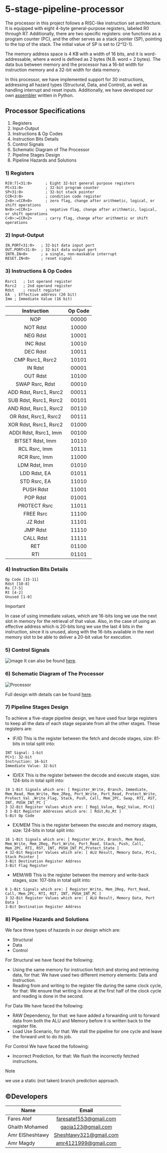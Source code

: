 # 5-stage-pipeline-processor
The processor in this project follows a RISC-like instruction set architecture. It is equipped with eight 4-byte general-purpose registers, labeled R0 through R7. Additionally, there are two specific registers: one functions as a program counter (PC), and the other serves as a stack pointer (SP), pointing to the top of the stack. The initial value of SP is set to (2^12-1).

The memory address space is 4 KB with a width of 16 bits, and it is word-addressable, where a word is defined as 2 bytes (N.B. word = 2 bytes). The data bus between memory and the processor has a 16-bit width for instruction memory and a 32-bit width for data memory.

In this processor, we have implemented support for 30 instructions, addressing all hazard types (Structural, Data, and Control), as well as handling interrupt and reset inputs. Additionally, we have developed our own [assembler](https://github.com/FaresAtef1/5-stage-pipeline-processor/tree/main/assembler) written in Python.

## Processor Specifications
1) Registers
2) Input-Output
3) Instructions & Op Codes
4) Instruction Bits Details
5) Control Signals
6) Schematic Diagram of The Processor
7) Pipeline Stages Design
8) Pipeline Hazards and Solutions

### 1) Registers
```
R[0:7]<31:0>   	  ; Eight 32-bit general purpose registers
PC<31:0>          ; 32-bit program counter
SP<31:0>          ; 32-bit stack pointer
CCR<3:0>          ; condition code register
Z<0>:=CCR<0> 	  ; zero flag, change after arithmetic, logical, or shift operations
N<0>:=CCR<1> 	  ; negative flag, change after arithmetic, logical, or shift operations
C<0>:=CCR<2> 	  ; carry flag, change after arithmetic or shift operations
```

### 2) Input-Output
```
IN.PORT<31:0> 	; 32-bit data input port
OUT.PORT<31:0> 	; 32-bit data output port
INTR.IN<0>      ; a single, non-maskable interrupt
RESET.IN<0> 	; reset signal
```

### 3) Instructions & Op Codes
```
Rsrc1	; 1st operand register 
Rsrc2	; 2nd operand register 
Rdst	; result register
EA	; Effective address (20 bit)
Imm	; Immediate Value (16 bit)
```

<div align="center">
 
 Instruction | Op Code 
:----------:|:----------:
NOP	| 00000
NOT Rdst	| 10000
NEG Rdst	| 10001
INC Rdst	| 10010
DEC Rdst	| 10011
CMP Rsrc1, Rsrc2	| 10101
IN Rdst	| 00001
OUT Rdst	| 10100
SWAP Rsrc, Rdst	| 00010
ADD Rdst, Rsrc1, Rsrc2	| 00011
SUB Rdst, Rsrc1, Rsrc2	| 00101
AND Rdst, Rsrc1, Rsrc2	| 00110
OR Rdst, Rsrc1, Rsrc2	| 00111
XOR Rdst, Rsrc1, Rsrc2	| 01000
ADDI Rdst, Rsrc1, Imm	| 00100
BITSET Rdst, Imm	| 10110
RCL Rsrc, Imm	| 10111
RCR Rsrc, Imm	| 11000
LDM Rdst, Imm	| 01010
LDD Rdst, EA	| 01011
STD Rsrc, EA	| 11010
PUSH Rdst	| 11001
POP Rdst	| 01001
PROTECT Rsrc	| 11011
FREE Rsrc	| 11100
JZ Rdst	| 11101
JMP Rdst	| 11110
CALL Rdst	| 11111
RET	| 01100
RTI	| 01101

</div>

### 4) Instruction Bits Details
```
Op Code [15-11]
Rdst [10-8]
Rs [7-5]
Rt [4-2]
Unused [1-0]
```
> [!Important]
> In case of using immediate values, which are 16-bits long we use the next slot in memory for the retrieval of that value.
> Also, in the case of using an effective address which is 20-bits long we use the last 4 bits in the instruction, since it is unused, along with the 16-bits available in the next memory slot to be able to deliver a 20-bit value for execution.


### 5) Control Signals

![image](https://github.com/FaresAtef1/5-stage-pipeline-processor/assets/96792115/6187c409-ec11-4ca7-b418-a3963e636648)
It can also be found [here](https://github.com/FaresAtef1/5-stage-pipeline-processor/blob/main/documentation/ControlSignals.xlsx).

### 6) Schematic Diagram of The Processor
![Processor](https://github.com/FaresAtef1/5-stage-pipeline-processor/assets/96792115/579b1e51-4939-4197-a889-d729fdcd06e8)

Full design with details can be found [here](https://www.canva.com/design/DAFzjgNgY9I/crOsA9dvig85tfbw5jPZ0A/edit?utm_content=DAFzjgNgY9I&utm_campaign=designshare&utm_medium=link2&utm_source=sharebutton).

### 7) Pipeline Stages Design
To achieve a five-stage pipeline design, we have used four large registers to keep all the data of each stage separate from all the other stages.
These registers are:

- IF/ID
This is the register between the fetch and decode stages, size: 81-bits in total split into:
```
INT Signal: 1-bit
PC+1: 32-bit
Instruction: 16-bit
Immediate Value: 32-bit
```

- ID/EX
This is the register between the decode and execute stages, size: 124-bits in total split into:
```
19 1-Bit Signals which are: [ Register_Write, Branch, Immediate, Mem_Read, Mem_Write, Mem_2Reg, Port_Write, Port_Read, Protect_Write, Protect_Val ,Write_Flag, Stack, Push, Call, Mem_2PC, Swap, RTI, RST, INT, PUSH_INT_PC ]
3 32-Bit Register Values which are: [ Reg1_Value, Reg2_Value, PC+1]
3 3-Bit Register Addresses which are: [ Rdst,Rs,Rt ]
5-Bit Op Code
```

- EX/MEM
This is the register between the execute and memory stages, size: 124-bits in total split into:
```
16 1-Bit Signals which are: [ Register_Write, Branch, Mem_Read, Mem_Write, Mem_2Reg, Port_Write, Port_Read, Stack, Push, Call, Mem_2PC, RTI, RST, INT, PUSH_INT_PC,Protect_State ]
4 32-Bit Register Values which are: [ ALU Result, Memory Data, PC+1, Stack Pointer ]
3-Bit Destination Register Address
3-Bit Flag Register
```

- MEM/WB
This is the register between the memory and write-back stages, size: 107-bits in total split into:
```
8 1-Bit Signals which are: [ Register_Write, Mem_2Reg, Port_Read, Call, Mem_2PC, RTI, RST, INT, PUSH_INT_PC ]
3 32-Bit Register Values which are: [ ALU Result, Memory Data, Port Data ]
3-Bit Destination Register Address
```

### 8) Pipeline Hazards and Solutions

We face three types of hazards in our design which are:
- Structural
- Data
- Control
 
For Structural we have faced the following:
-	Using the same memory for instruction fetch and storing and retrieving data, for that: We have used two different memory elements: Data and Instruction.
-	Reading from and writing to the register file during the same clock cycle, for that: We ensure that writing is done at the first half of the clock cycle and reading is done in the second.

For Data We have faced the following:
-	RAW Dependency, for that: we have added a forwarding unit to forward data from both the ALU and Memory before it is written back to the register file.
-	Load Use Scenario, for that: We stall the pipeline for one cycle and leave the forward unit to do its job.

For Control We have faced the following:
-	Incorrect Prediction, for that: We flush the incorrectly fetched instructions.

> [!Note]
> we use a static (not taken) branch prediction approach.

## ©️Developers

| Name                 |         Email          |
|----------------------|:----------------------:|
| Fares Atef           | faresatef553@gmail.com |
| Ghaith Mohamed       |  gaoia123@gmail.com    |
| Amr ElSheshtawy      | Sheshtawy321@gmail.com |
| Amr Magdy            |  amr4121999@gmail.com  |
